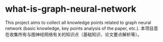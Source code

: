 # what-is-graph-neural-network
This project aims to collect all knowledge points related to graph neural network (basic knowledge, key points analysis of the paper, etc.).
本项目意在收集所有与图神经网络有关的知识点（基础知识、论文要点解析等）。
